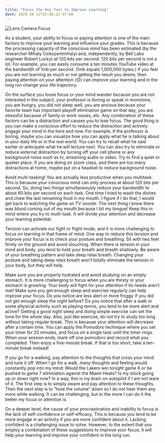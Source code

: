 ```yaml
---
title: "Focus the Key Tool to Improve Learning"
date: 2020-10-12T15:08:32-07:00
---
```


![Lens Camera Focus](/img/lens-1209823_1920.jpg)

As a student, your ability to focus or paying attention is one of the main factors to improve your learning and influence your grades. This is because the processing capacity of the conscious mind has been estimated (by the researcher Mihaly Csikszentmihalyi and, independently, by Bell Labs engineer Robert Lucky) at 120 bits per second. 120 bits per second is not a lot. For example, you can easily consume a ten minutes YouTube video at the bandwidth of 1mb per second. (1mb equals 1,000,000 bytes.) If you feel you are not learning as much or not getting the result you desire, then paying attention on your attention (😊) can improve your learning and in the long run change your life trajectory.

On the surface you loose focus or your mind wander because you are not interested in the subject, your professor is boring or speak in monotone, you are hungry, you did not sleep well, you are anxious because your favorite team has important playoff elimination game on that day, you are stressful because of family or work issues, etc. Any combination of these factors can be a distraction and causes you to lose focus. The good thing is you can make a conscious effort to reduce the distraction and actively engage your mind in the here and now. For example, if the professor is boring, maybe you can visualize how you can apply what he is talking about in your daily life or in the real world. You can try to recall what he said earlier or anticipate what he will lecture next. You can also try to eliminate or reduce external distraction by turning off your cell phone or any background noise such as tv, streaming audio or video. Try to find a quiet or quieter place. If you are doing on zoom class, and there are too many distractions at home, maybe put on a headset to reduce background noise. 

Avoid multi-tasking! You are actually less productive when you multitask. This is because your conscious mind can only process at about 120 bits per second. So, doing two things simultaneously reduce your bandwidth to about 60 bits per second on each task. One time I tried to wash the dishes and chew the last remaining food in my mouth. I figure if I do that, I would get back to watching the game on TV sooner.  The next thing I know there was blood coming out of my mouth because I bit my tongue! Keep this in mind where you try to multi-task. It will divide your attention and decrease your learning potential. 

Tension can activate our fight or flight mode, and it is more challenging to focus on learning in that frame of mind. One way to reduce this tension and improve your focus is to check your posture and breathing. Sit with two feet firmly on the ground and avoid slouching. When there is tension in your mind and body, you tend to hold your breath and breath shallowly. Be aware of your breathing pattern and take deep relax breath. Changing your posture and taking deep relax breath won’t totally eliminate the tension in your body, but they will help.

Make sure you are properly hydrated and avoid studying on an empty stomach. It is more challenging to focus when you are thirsty or your stomach is growling. Your body will fight for your attention if its needs aren’t met! Make sure you get enough sleep and exercise regularly can help improve your focus. Do you notice are less alert or more froggy if you did not get enough sleep the night before? Do you notice that after a walk or some physical activity such as playing tennis, you tend to be more alert and active? Getting a good night sleep and doing simple exercise can set the tone for the whole day. Also, just like exercise, do not try to study too long without taking regular break. This is because your attention will decrease after a certain time. You can apply the Pomodoro technique where you set your timer for 25 minutes, and focus on a single task until the timer rings. When your session ends, mark off one pomodoro and record what you completed. Then enjoy a five-minute break. If that is too short, take a ten-minute break instead! 

If you go for a walking, pay attention to the thoughts that cross your mind and tune it off. When I go for a walk, many thoughts and feeling would constantly pop into my mind: Would the Lakers win tonight game 6 or be pushed to game 7 elimination against the Miami Heats? Is my stock going up or down right now? In a way, this is my brain on autopilot if I am not ware of it. The first step is to simply aware and pay attention to these thoughts. Then the next step is to “tune the volume” down so I do not hear them any more while walking. It can be challenging, but to the more I can do it the better my focus or attention is.

On a deeper level, the cause of your procrastination and inability to focus is the lack of self-confidence or self-efficacy. This is because you tend to be more engage in an activity if you are more confident about it. Lacking confident is a challenging issue to solve. However, to the extent that you employ a combination of these suggestions to improve your focus, it will help your learning and  improve your confident in the long run.
